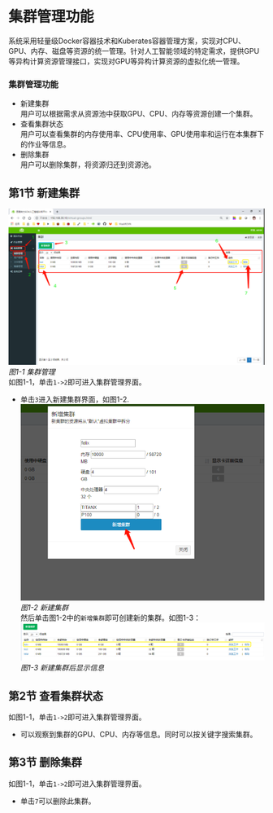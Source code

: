# 集群管理功能
系统采用轻量级Docker容器技术和Kuberates容器管理方案，实现对CPU、GPU、内存、磁盘等资源的统一管理。针对人工智能领域的特定需求，提供GPU等异构计算资源管理接口，实现对GPU等异构计算资源的虚拟化统一管理。   
### 集群管理功能
* 新建集群       
用户可以根据需求从资源池中获取GPU、CPU、内存等资源创建一个集群。    
* 查看集群状态     
用户可以查看集群的内存使用率、CPU使用率、GPU使用率和运行在本集群下的作业等信息。   
* 删除集群     
用户可以删除集群，将资源归还到资源池。   

## 第1节  新建集群  
![](../imgs/cluster-01.png)   
*图1-1 集群管理*    
如图1-1，单击`1->2`即可进入集群管理界面。
* 单击`3`进入新建集群界面，如图1-2.    
![](../imgs/cluster-02.png)    
*图1-2 新建集群*  
然后单击图1-2中的`新增集群`即可创建新的集群。如图1-3：    
![](../imgs/cluster-03.png)    
*图1-3 新建集群后显示信息*   
## 第2节 查看集群状态
如图1-1，单击`1->2`即可进入集群管理界面。   
* 可以观察到集群的GPU、CPU、内存等信息。同时可以按关键字搜索集群。
## 第3节 删除集群
如图1-1，单击`1->2`即可进入集群管理界面。
* 单击`7`可以删除此集群。